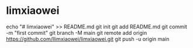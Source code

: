 # limxiaowei
echo "# limxiaowei" >> README.md
git init
git add README.md
git commit -m "first commit"
git branch -M main
git remote add origin https://github.com/llimxiaowei/limxiaowei.git
git push -u origin main
